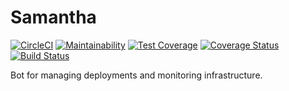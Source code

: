 # Samantha


[![CircleCI](https://circleci.com/gh/rajatguptarg/samantha.svg?style=svg)](https://circleci.com/gh/rajatguptarg/samantha)
[![Maintainability](https://api.codeclimate.com/v1/badges/ea81caf4826ebdc015f8/maintainability)](https://codeclimate.com/github/rajatguptarg/samantha/maintainability)
[![Test Coverage](https://api.codeclimate.com/v1/badges/ea81caf4826ebdc015f8/test_coverage)](https://codeclimate.com/github/rajatguptarg/samantha/test_coverage)
[![Coverage Status](https://coveralls.io/repos/github/rajatguptarg/samantha/badge.svg?branch=master)](https://coveralls.io/github/rajatguptarg/samantha?branch=master)
[![Build Status](https://travis-ci.org/rajatguptarg/samantha.svg?branch=master)](https://travis-ci.org/rajatguptarg/samantha)

Bot for managing deployments and monitoring infrastructure.
